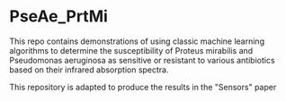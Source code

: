 # PseAe_PrtMi
This repo contains demonstrations of using classic machine learning algorithms to determine the susceptibility of Proteus mirabilis and Pseudomonas aeruginosa as sensitive or resistant to various antibiotics based on their infrared absorption spectra.

This repository is adapted to produce the results in the "Sensors" paper
